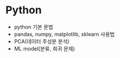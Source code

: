 # Python

- python 기본 문법
- pandas, numpy, matplotlib, sklearn 사용법
- PCA(데이터 주성분 분석)
- ML model(분류, 회귀 문제)